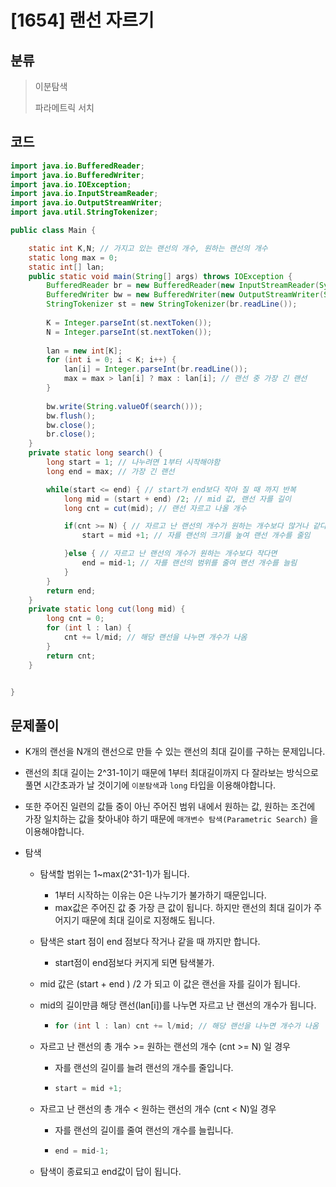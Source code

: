 # [1654] 랜선 자르기

## 분류
> 이분탐색
>
> 파라메트릭 서치

## 코드
```java
import java.io.BufferedReader;
import java.io.BufferedWriter;
import java.io.IOException;
import java.io.InputStreamReader;
import java.io.OutputStreamWriter;
import java.util.StringTokenizer;

public class Main {

	static int K,N; // 가지고 있는 랜선의 개수, 원하는 랜선의 개수
	static long max = 0;
	static int[] lan;
	public static void main(String[] args) throws IOException {
		BufferedReader br = new BufferedReader(new InputStreamReader(System.in));
		BufferedWriter bw = new BufferedWriter(new OutputStreamWriter(System.out));
		StringTokenizer st = new StringTokenizer(br.readLine());
		
		K = Integer.parseInt(st.nextToken());
		N = Integer.parseInt(st.nextToken());
		
		lan = new int[K];
		for (int i = 0; i < K; i++) {
			lan[i] = Integer.parseInt(br.readLine());
			max = max > lan[i] ? max : lan[i]; // 랜선 중 가장 긴 랜선
		}
		
		bw.write(String.valueOf(search()));
		bw.flush();
		bw.close();
		br.close();
	}
	private static long search() {
		long start = 1; // 나누려면 1부터 시작해야함
		long end = max; // 가장 긴 랜선

		while(start <= end) { // start가 end보다 작아 질 때 까지 반복
			long mid = (start + end) /2; // mid 값, 랜선 자를 길이
			long cnt = cut(mid); // 랜선 자르고 나올 개수

			if(cnt >= N) { // 자르고 난 랜선의 개수가 원하는 개수보다 많거나 같다면
				start = mid +1; // 자를 랜선의 크기를 높여 랜선 개수를 줄임

			}else { // 자르고 난 랜선의 개수가 원하는 개수보다 작다면
				end = mid-1; // 자를 랜선의 범위를 줄여 랜선 개수를 늘림
			}
		}
		return end; 
	}
	private static long cut(long mid) {
		long cnt = 0;
		for (int l : lan) {
			cnt += l/mid; // 해당 랜선을 나누면 개수가 나옴
		}
		return cnt;
	}


}

```

## 문제풀이

- K개의 랜선을 N개의 랜선으로 만들 수 있는 랜선의 최대 길이를 구하는 문제입니다.

- 랜선의 최대 길이는 2^31-1이기 때문에 1부터 최대길이까지 다 잘라보는 방식으로 풀면 시간초과가 날 것이기에 `이분탐색`과 `long` 타입을 이용해야합니다.

- 또한 주어진 일련의 값들 중이 아닌 주어진 범위 내에서 원하는 값, 원하는 조건에 가장 일치하는 값을 찾아내야 하기 때문에 `매개변수 탐색(Parametric Search)` 을 이용해야합니다.

- 탐색

  - 탐색할 범위는 1~max(2^31-1)가 됩니다.

    - 1부터 시작하는 이유는 0은 나누기가 불가하기 때문입니다.
    - max값은 주어진 값 중 가장 큰 값이 됩니다. 하지만 랜선의 최대 길이가 주어지기 때문에 최대 길이로 지정해도 됩니다.

  - 탐색은 start 점이 end 점보다 작거나 같을 때 까지만 합니다.

    - start점이 end점보다 커지게 되면 탐색불가. 

  - mid 값은 (start + end ) /2 가 되고 이 값은 랜선을 자를 길이가 됩니다.

  - mid의 길이만큼 해당 랜선(lan[i])를 나누면 자르고 난 랜선의 개수가 됩니다.

    - ```java
      for (int l : lan) cnt += l/mid; // 해당 랜선을 나누면 개수가 나옴
      ```

  - 자르고 난 랜선의 총 개수  >= 원하는 랜선의 개수 (cnt >= N) 일 경우

    - 자를 랜선의 길이를 늘려 랜선의 개수를 줄입니다.

    - ```java
      start = mid +1;
      ```

  - 자르고 난 랜선의 총 개수 < 원하는 랜선의 개수 (cnt < N)일 경우

    - 자를 랜선의 길이를 줄여 랜선의 개수를 늘립니다.

    - ```java
      end = mid-1;
      ```

  - 탐색이 종료되고 end값이 답이 됩니다.


